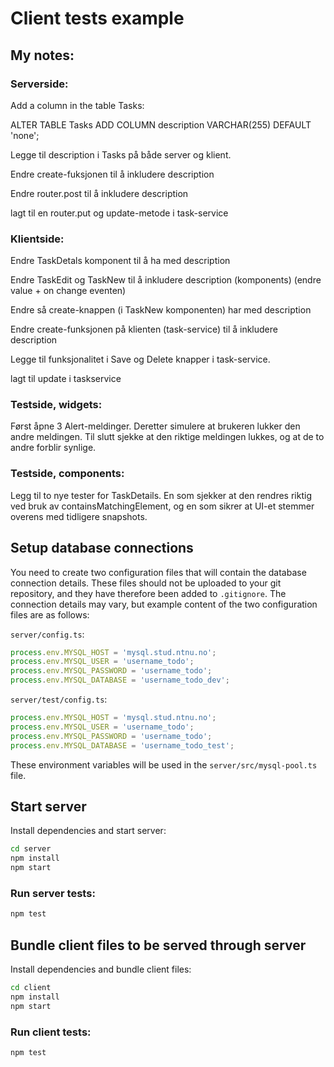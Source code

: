# Client tests example

## My notes: 

### Serverside: 

Add a column in the table Tasks: 

ALTER TABLE Tasks ADD COLUMN description VARCHAR(255) DEFAULT 'none';

Legge til description i Tasks på både server og klient. 

Endre create-fuksjonen til å inkludere description

Endre router.post til å inkludere description

lagt til en router.put og update-metode i task-service

### Klientside: 

Endre TaskDetals komponent til å ha med description

Endre TaskEdit og TaskNew til å inkludere description (komponents) (endre value + on change eventen)

Endre så create-knappen (i TaskNew komponenten) har med description

Endre create-funksjonen på klienten (task-service) til å inkludere description

Legge til funksjonalitet i Save og Delete knapper i task-service. 

lagt til update i taskservice

### Testside, widgets:  

Først åpne 3 Alert-meldinger.
Deretter simulere at brukeren lukker den andre meldingen.
Til slutt sjekke at den riktige meldingen lukkes, og at de to andre forblir synlige.

### Testside, components:  

Legg til to nye tester for TaskDetails. En som sjekker at den rendres riktig ved bruk av containsMatchingElement, og en som sikrer at UI-et stemmer overens med tidligere snapshots.

## Setup database connections

You need to create two configuration files that will contain the database connection details. These
files should not be uploaded to your git repository, and they have therefore been added to
`.gitignore`. The connection details may vary, but example content of the two configuration files
are as follows:

`server/config.ts`:

```ts
process.env.MYSQL_HOST = 'mysql.stud.ntnu.no';
process.env.MYSQL_USER = 'username_todo';
process.env.MYSQL_PASSWORD = 'username_todo';
process.env.MYSQL_DATABASE = 'username_todo_dev';
```

`server/test/config.ts`:

```ts
process.env.MYSQL_HOST = 'mysql.stud.ntnu.no';
process.env.MYSQL_USER = 'username_todo';
process.env.MYSQL_PASSWORD = 'username_todo';
process.env.MYSQL_DATABASE = 'username_todo_test';
```

These environment variables will be used in the `server/src/mysql-pool.ts` file.

## Start server

Install dependencies and start server:

```sh
cd server
npm install
npm start
```

### Run server tests:

```sh
npm test
```

## Bundle client files to be served through server

Install dependencies and bundle client files:

```sh
cd client
npm install
npm start
```

### Run client tests:

```sh
npm test
```
